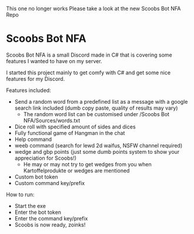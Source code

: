 This one no longer works
Please take a look at the new Scoobs Bot NFA Repo

# Scoobs Bot NFA

Scoobs Bot NFA is a small Discord made in C# that is covering some features I wanted to have on my server.

I started this project mainly to get comfy with C# and get some nice features for my Discord.

Features included:

- Send a random word from a predefined list as a message with a google search link included (dumb copy paste, quality of results may vary)
  - The random word list can be customised under /Scoobs Bot NFA/Sources/words.txt
- Dice roll with specified amount of sides and dices
- Fully functional game of Hangman in the chat
- Help command
- weeb command (search for lewd 2d waifus, NSFW channel required)
- wedge and gbp points (just some dumb points system to show your appreciation for Scoobs!)
  - He may or may not try to get wedges from you when Kartoffelprodukte or wedges are mentioned
- Custom bot token
- Custom command key/prefix

How to run:
- Start the exe
- Enter the bot token
- Enter the command key/prefix
- Scoobs is now ready, zoinks!
